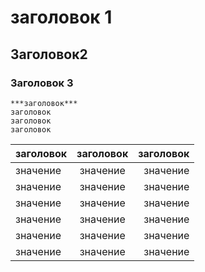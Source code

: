 # заголовок 1
## Заголовок2
### Заголовок 3
```
***заголовок***  
заголовок  
заголовок  
заголовок
```

заголовок | заголовок | заголовок
:---|:---:|------:
значение | значение |значение
значение | значение |значение
значение | значение |значение
значение | значение |значение
значение | значение |значение
значение | значение |значение